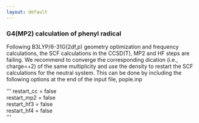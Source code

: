 ```yaml
---
layout: default
---
```

### G4(MP2) calculation of phenyl radical
Following B3LYP/6-31G(2df,p) geometry optimization and frequency calculations, the SCF calculations in the CCSD(T), MP2 and HF steps are failing. We recommend to converge the corresponding dication (i.e., charge=+2) of the same multiplicity and use the density to restart the SCF calculations for the neutral system. This can be done by including the following options at the end of the input file, pople.inp


'''
  restart_cc  = false  
  restart_mp2 = false  
  restart_hf3 = false  
  restart_hf4 = false  
'''

